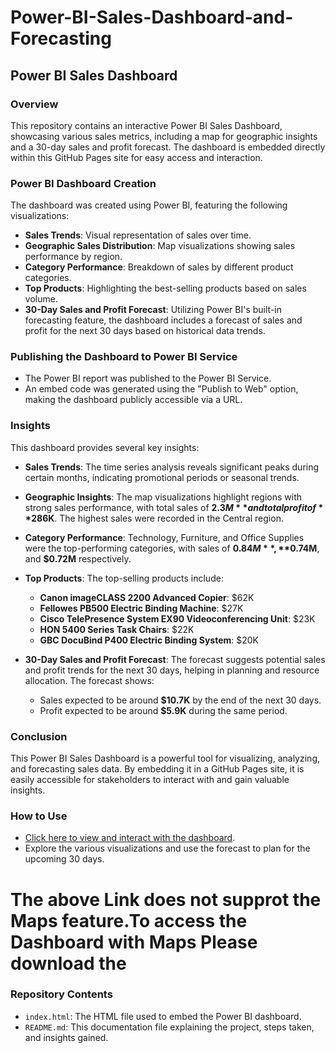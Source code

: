 # Power-BI-Sales-Dashboard-and-Forecasting

## Power BI Sales Dashboard

### Overview
This repository contains an interactive Power BI Sales Dashboard, showcasing various sales metrics, including a map for geographic insights and a 30-day sales and profit forecast. The dashboard is embedded directly within this GitHub Pages site for easy access and interaction.

### Power BI Dashboard Creation
The dashboard was created using Power BI, featuring the following visualizations:
- **Sales Trends**: Visual representation of sales over time.
- **Geographic Sales Distribution**: Map visualizations showing sales performance by region.
- **Category Performance**: Breakdown of sales by different product categories.
- **Top Products**: Highlighting the best-selling products based on sales volume.
- **30-Day Sales and Profit Forecast**: Utilizing Power BI's built-in forecasting feature, the dashboard includes a forecast of sales and profit for the next 30 days based on historical data trends.

### Publishing the Dashboard to Power BI Service
- The Power BI report was published to the Power BI Service.
- An embed code was generated using the "Publish to Web" option, making the dashboard publicly accessible via a URL.

### Insights
This dashboard provides several key insights:

- **Sales Trends**: The time series analysis reveals significant peaks during certain months, indicating promotional periods or seasonal trends.

- **Geographic Insights**: The map visualizations highlight regions with strong sales performance, with total sales of **$2.3M** and total profit of **$286K**. The highest sales were recorded in the Central region.

- **Category Performance**: Technology, Furniture, and Office Supplies were the top-performing categories, with sales of **$0.84M**, **$0.74M**, and **$0.72M** respectively.

- **Top Products**: The top-selling products include:
  - **Canon imageCLASS 2200 Advanced Copier**: $62K
  - **Fellowes PB500 Electric Binding Machine**: $27K
  - **Cisco TelePresence System EX90 Videoconferencing Unit**: $23K
  - **HON 5400 Series Task Chairs**: $22K
  - **GBC DocuBind P400 Electric Binding System**: $20K
  
- **30-Day Sales and Profit Forecast**: The forecast suggests potential sales and profit trends for the next 30 days, helping in planning and resource allocation. The forecast shows:
  - Sales expected to be around **$10.7K** by the end of the next 30 days.
  - Profit expected to be around **$5.9K** during the same period.

### Conclusion
This Power BI Sales Dashboard is a powerful tool for visualizing, analyzing, and forecasting sales data. By embedding it in a GitHub Pages site, it is easily accessible for stakeholders to interact with and gain valuable insights.

### How to Use
- [Click here to view and interact with the dashboard](https://app.powerbi.com/view?r=eyJrIjoiYTIwYjMwZWMtNDQ4MS00NTk2LTlkZGEtNjcxYTQzOTE1YjU2IiwidCI6IjcyNmMyZWUzLWY3NmQtNDA1OS05OWNhLWUxOTI3YWIyMmM2NiJ9).
- Explore the various visualizations and use the forecast to plan for the upcoming 30 days.
# The above Link does not supprot the Maps feature.To access the Dashboard with Maps Please download the  

### Repository Contents
- `index.html`: The HTML file used to embed the Power BI dashboard.
- `README.md`: This documentation file explaining the project, steps taken, and insights gained.
